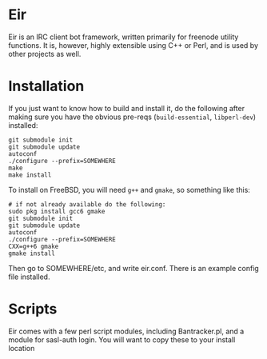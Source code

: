 Eir
===

Eir is an IRC client bot framework, written primarily for freenode utility
functions. It is, however, highly extensible using C++ or Perl, and is used by
other projects as well.

Installation
============

If you just want to know how to build and install it, do the following after
making sure you have the obvious pre-reqs (`build-essential`, `libperl-dev`)
installed:

```
git submodule init
git submodule update
autoconf
./configure --prefix=SOMEWHERE
make
make install
```

To install on FreeBSD, you will need `g++` and `gmake`, so something like this:
```
# if not already available do the following:
sudo pkg install gcc6 gmake
git submodule init
git submodule update
autoconf
./configure --prefix=SOMEWHERE
CXX=g++6 gmake
gmake install

```

Then go to SOMEWHERE/etc, and write eir.conf. There is an example config file
installed.

Scripts
=======

Eir comes with a few perl script modules, including Bantracker.pl, and a module 
for sasl-auth login. You will want to copy these to your install location
